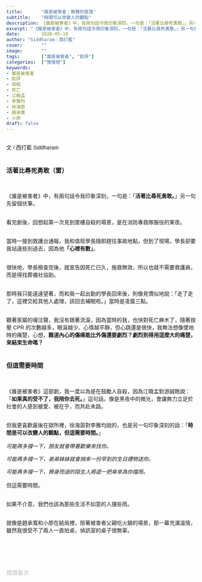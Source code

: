 ```yaml
---
title:       "誰是被害者：無聲的墜落"
subtitle:    "時間可以改變人的觀點"
description: 《誰是被害者》中，有兩句話令我印象深刻，一句是：「活著比尋死勇敢。」另一句先留個伏筆。
excerpt: "《誰是被害者》中，有兩句話令我印象深刻，一句是：「活著比尋死勇敢。」另一句先留個伏筆。"
date:        2020-05-19
author: "Siddharam｜西打藍"
cover:       ""
image:       ""
tags:        ["誰是被害者", "影評"]
categories:  ["慢慢想"]
keywords:
- 誰是被害者
- 影評
- 自殺
- 死亡
- 江曉孟
- 李雅均
- 徐海茵
- 趙承寬
- 小廖
draft: false
---
```


<article style="font-family: 'Noto Sans TC', '微軟正黑體', sans-serif; font-weight: 300;">

<br>文 / 西打藍 Siddharam<br><br>

<h3 class="article-h1-color">活著比尋死勇敢（雷）</h3><br>

《誰是被害者》中，有兩句話令我印象深刻，一句是：「<b>活著比尋死勇敢。</b>」另一句先留個伏筆。<br><br>

看完劇後，回想起第一次見到墜樓自殺的場景，是在消防專救隊服役的某夜。<br><br>

當時一接到救護台通報，我和值班學長隨即趕往事故地點，但到了現場，學長卻要我站遠些別過去，因為他<b>「心裡有數」</b>。<br><br>

很快地，學長檢查完後，就宣告因死亡已久，施救無效，所以也就不需要救護員，而是得找葬儀社協助。<br><br>

那時我只能遠遠望著，而和我一起出勤的學長回來後，則像見慣似地說：「走了走了，這裡交給其他人處理，該回去補眠啦。」當時是凌晨三點。<br><br>

聽著家屬的啜泣聲，我沒有跟著流淚，因為當時的我，也快對死亡麻木了，隨著按壓 CPR 的次數越多，眼淚越少、心情越平靜，但心跳還是很快，我無法想像墜地時的痛楚，心想，<b>難道內心的傷痛能比外傷還要劇烈？劇烈到得用這麼大的痛楚，來結束生命嗎？</b><br><br>

<h3 class="article-h1-color">但這需要時間</h3><br>

《誰是被害者》這部劇，我一度以為是在鼓勵人自殺，因為江曉孟對游誠皓說：「<b>如果真的受不了，我陪你去死。</b>」這句話，像是黑夜中的微光，會讓無力立足於社會的人感到被愛、被在乎，而共赴末路。<br><br>

但我更喜歡最後在獄所裡，徐海茵對李雅均說的，也是另一句印象深刻的話：「<b>時間是可以改變人的觀點，但這需要時間。</b>」<br><br>
<i>
可能再多撐一下，朋友就會帶著歡樂來找你。<br>

可能再多撐一下，弟弟妹妹就會捎來一份早到的生日禮物送你。<br>

可能再多撐一下，擦身而過的陌生人將遞一把傘來為你擋雨。<br><br>
</i>
但這需要時間。<br><br>

如果不介意，我們也該為那些生活不如意的人擋些雨。<br><br>

就像是趙承寬和小廖在結局裡，陪著被害者父親吃火鍋的場景，那一幕充滿溫情，雖然我很受不了兩人一直拍桌，偵訊室的桌子很無辜。<br><br>


<br><br><br>

</article>

<div style="color: #bfbfbf; font-size: 15px;" id="busuanzi_container_page_pv">
  閱讀量<span id="busuanzi_value_page_pv"></span>次
</div>

<script src="../../js/post.js"></script>




